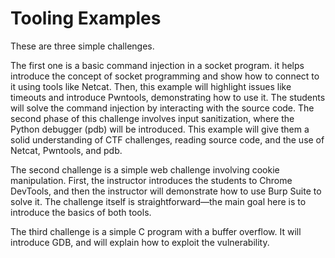 # Tooling Examples

These are three simple challenges. 

The first one is a basic command injection in a socket program. it helps introduce the concept of socket programming and show how to connect to it using tools like Netcat. 
Then, this example will highlight issues like timeouts and introduce Pwntools, demonstrating how to use it. 
The students will solve the command injection by interacting with the source code. 
The second phase of this challenge involves input sanitization, where the Python debugger (pdb) will be introduced. 
This example will give them a solid understanding of CTF challenges, reading source code, and the use of Netcat, Pwntools, and pdb.

The second challenge is a simple web challenge involving cookie manipulation. First, the instructor introduces the students to Chrome DevTools, and then the instructor will demonstrate how to use Burp Suite to solve it. 
The challenge itself is straightforward—the main goal here is to introduce the basics of both tools.

The third challenge is a simple C program with a buffer overflow. 
It will introduce GDB, and will explain how to exploit the vulnerability.
